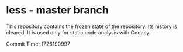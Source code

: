 # less - master branch

This repository contains the frozen state of the repository.
Its history is cleared. It is used only for static code
analysis with Codacy.

Commit Time: 1726190997